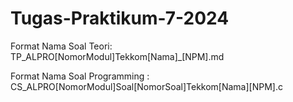 # Tugas-Praktikum-7-2024
Format Nama Soal Teori: TP_ALPRO[NomorModul]Tekkom[Nama]_[NPM].md

Format Nama Soal Programming : CS_ALPRO[NomorModul]Soal[NomorSoal]Tekkom[Nama][NPM].c
